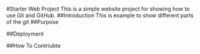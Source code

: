 #Starter Web Project
This is a simple website project for showing how to use Git and GitHub.
##Introduction
This is example to show different parts of the git
##Purpose

##Deployment

##How To Contriubte